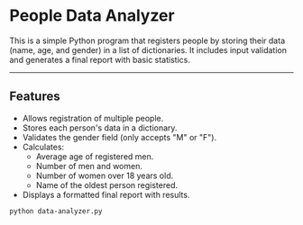#  People Data Analyzer

This is a simple Python program that registers people by storing their data (name, age, and gender) in a list of dictionaries. It includes input validation and generates a final report with basic statistics.

---

##  Features

- Allows registration of multiple people.
- Stores each person's data in a dictionary.
- Validates the gender field (only accepts "M" or "F").
- Calculates:
  - Average age of registered men.
  - Number of men and women.
  - Number of women over 18 years old.
  - Name of the oldest person registered.
- Displays a formatted final report with results.

```bash
python data-analyzer.py
